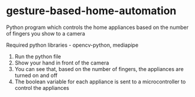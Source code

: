 # gesture-based-home-automation
Python program which controls the home appliances based on the number of fingers you show to a camera

Required python libraries - opencv-python, mediapipe

1. Run the python file
2. Show your hand in front of the camera
3. You can see that, based on the number of fingers, the appliances are turned on and off
4. The boolean variable for each appliance is sent to a microcontroller to control the appliances
